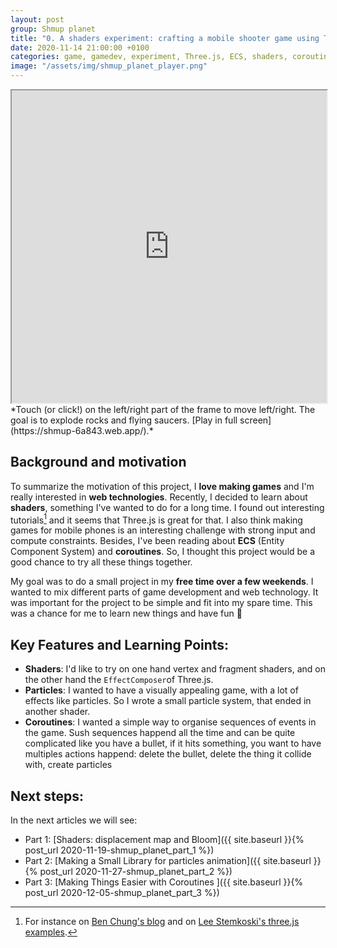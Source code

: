 ```yaml
---
layout: post
group: Shmup planet
title: "0. A shaders experiment: crafting a mobile shooter game using Three.js, ECS and coroutines!"
date: 2020-11-14 21:00:00 +0100
categories: game, gamedev, experiment, Three.js, ECS, shaders, coroutines, mini-console, tech
image: "/assets/img/shmup_planet_player.png"
---
```


<iframe src="https://shmup-6a843.web.app" width="100%" height="500px"></iframe>
*Touch (or click!) on the left/right part of the frame to move left/right. The goal is to explode rocks and flying saucers. [Play in full screen](https://shmup-6a843.web.app/).*

## Background and motivation

To summarize the motivation of this project, I **love making games** and I'm really interested in **web technologies**. Recently, I decided to learn about **shaders**, something I've wanted to do for a long time.
I found out interesting tutorials[^1] and it seems that Three.js is great for that.
I also think making games for mobile phones is an interesting challenge with strong input and compute constraints. 
Besides, I've been reading about **ECS** (Entity Component System) and **coroutines**. So, I thought this project would be a good chance to try all these things together.

My goal was to do a small project in my **free time over a few weekends**. I wanted to mix different parts of game development and web technology. It was important for the project to be simple and fit into my spare time. This was a chance for me to learn new things and have fun 🚀

## Key Features and Learning Points:

- **Shaders**: I'd like to try on one hand vertex and fragment shaders, and on the other hand the `EffectComposer`of Three.js.
- **Particles**: I wanted to have a visually appealing game, with a lot of effects like particles. So I wrote a small particle system, that ended in another shader.
- **Coroutines**: I wanted a simple way to organise sequences of events in the game. Sush sequences happend all the time and can be quite complicated like you have a bullet, if it hits something, you want to have multiples actions happend: delete the bullet, delete the thing it collide with, create particles  

## Next steps:

In the next articles we will see: 

<!-- - Part 0: [Introduction]({{ site.baseurl }}{% post_url 2020-11-14-shmup_planet_part_0 %}) -->
- Part 1: [Shaders: displacement map and Bloom]({{ site.baseurl }}{% post_url 2020-11-19-shmup_planet_part_1 %})
- Part 2: [Making a Small Library for particles animation]({{ site.baseurl }}{% post_url 2020-11-27-shmup_planet_part_2 %})
- Part 3: [Making Things Easier with Coroutines ]({{ site.baseurl }}{% post_url 2020-12-05-shmup_planet_part_3 %})


[^1]: For instance on [Ben Chung's blog](http://benchung.com/basic-glsl-displacement-shader-three-js/) and on [Lee Stemkoski's three.js examples](http://stemkoski.github.io/Three.js/Particle-Engine.html).